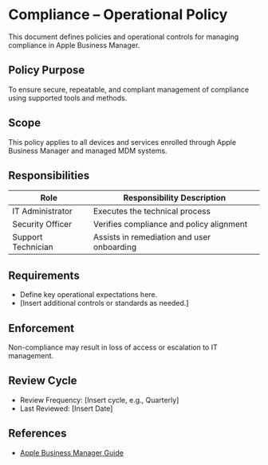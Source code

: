 # Compliance – Operational Policy

This document defines policies and operational controls for managing compliance in Apple Business Manager.

## Policy Purpose

To ensure secure, repeatable, and compliant management of compliance using supported tools and methods.

## Scope

This policy applies to all devices and services enrolled through Apple Business Manager and managed MDM systems.

## Responsibilities

| Role                | Responsibility Description                         |
|---------------------|----------------------------------------------------|
| IT Administrator    | Executes the technical process                     |
| Security Officer    | Verifies compliance and policy alignment           |
| Support Technician  | Assists in remediation and user onboarding         |

## Requirements

- Define key operational expectations here.
- [Insert additional controls or standards as needed.]

## Enforcement

Non-compliance may result in loss of access or escalation to IT management.

## Review Cycle

- Review Frequency: [Insert cycle, e.g., Quarterly]
- Last Reviewed: [Insert Date]

## References

- [Apple Business Manager Guide](https://support.apple.com/guide/apple-business-manager/welcome/web)
